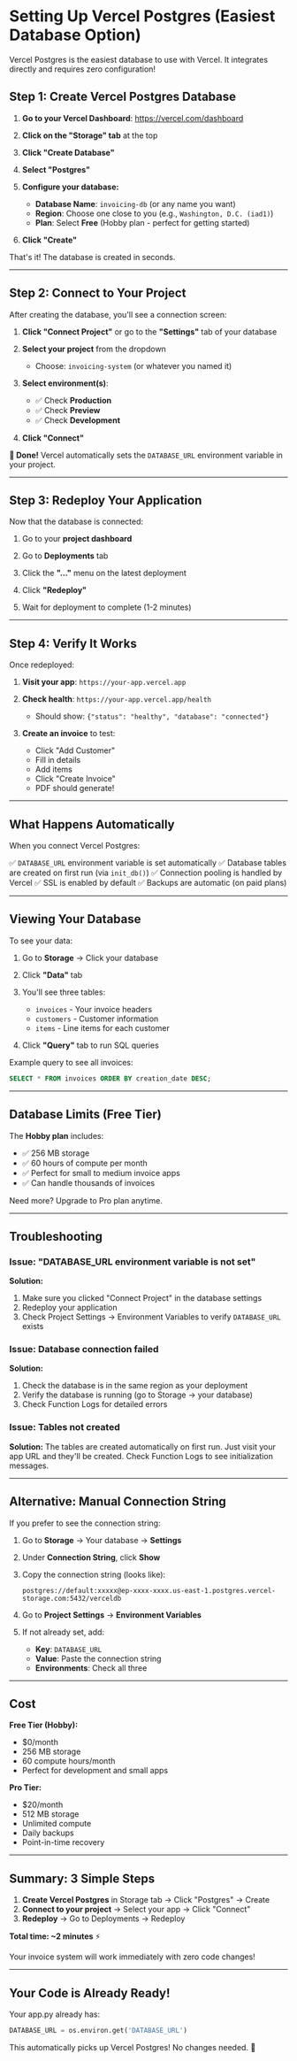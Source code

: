# Setting Up Vercel Postgres (Easiest Database Option)

Vercel Postgres is the easiest database to use with Vercel. It integrates directly and requires zero configuration!

## Step 1: Create Vercel Postgres Database

1. **Go to your Vercel Dashboard**: https://vercel.com/dashboard

2. **Click on the "Storage" tab** at the top

3. **Click "Create Database"**

4. **Select "Postgres"**

5. **Configure your database:**
   - **Database Name**: `invoicing-db` (or any name you want)
   - **Region**: Choose one close to you (e.g., `Washington, D.C. (iad1)`)
   - **Plan**: Select **Free** (Hobby plan - perfect for getting started)

6. **Click "Create"**

That's it! The database is created in seconds.

---

## Step 2: Connect to Your Project

After creating the database, you'll see a connection screen:

1. **Click "Connect Project"** or go to the **"Settings"** tab of your database

2. **Select your project** from the dropdown
   - Choose: `invoicing-system` (or whatever you named it)

3. **Select environment(s)**:
   - ✅ Check **Production**
   - ✅ Check **Preview**
   - ✅ Check **Development**

4. **Click "Connect"**

**🎉 Done!** Vercel automatically sets the `DATABASE_URL` environment variable in your project.

---

## Step 3: Redeploy Your Application

Now that the database is connected:

1. Go to your **project dashboard**

2. Go to **Deployments** tab

3. Click the **"..."** menu on the latest deployment

4. Click **"Redeploy"**

5. Wait for deployment to complete (1-2 minutes)

---

## Step 4: Verify It Works

Once redeployed:

1. **Visit your app**: `https://your-app.vercel.app`

2. **Check health**: `https://your-app.vercel.app/health`
   - Should show: `{"status": "healthy", "database": "connected"}`

3. **Create an invoice** to test:
   - Click "Add Customer"
   - Fill in details
   - Add items
   - Click "Create Invoice"
   - PDF should generate!

---

## What Happens Automatically

When you connect Vercel Postgres:

✅ `DATABASE_URL` environment variable is set automatically
✅ Database tables are created on first run (via `init_db()`)
✅ Connection pooling is handled by Vercel
✅ SSL is enabled by default
✅ Backups are automatic (on paid plans)

---

## Viewing Your Database

To see your data:

1. Go to **Storage** → Click your database

2. Click **"Data"** tab

3. You'll see three tables:
   - `invoices` - Your invoice headers
   - `customers` - Customer information
   - `items` - Line items for each customer

4. Click **"Query"** tab to run SQL queries

Example query to see all invoices:
```sql
SELECT * FROM invoices ORDER BY creation_date DESC;
```

---

## Database Limits (Free Tier)

The **Hobby plan** includes:
- ✅ 256 MB storage
- ✅ 60 hours of compute per month
- ✅ Perfect for small to medium invoice apps
- ✅ Can handle thousands of invoices

Need more? Upgrade to Pro plan anytime.

---

## Troubleshooting

### Issue: "DATABASE_URL environment variable is not set"

**Solution:**
1. Make sure you clicked "Connect Project" in the database settings
2. Redeploy your application
3. Check Project Settings → Environment Variables to verify `DATABASE_URL` exists

### Issue: Database connection failed

**Solution:**
1. Check the database is in the same region as your deployment
2. Verify the database is running (go to Storage → your database)
3. Check Function Logs for detailed errors

### Issue: Tables not created

**Solution:**
The tables are created automatically on first run. Just visit your app URL and they'll be created. Check Function Logs to see initialization messages.

---

## Alternative: Manual Connection String

If you prefer to see the connection string:

1. Go to **Storage** → Your database → **Settings**

2. Under **Connection String**, click **Show**

3. Copy the connection string (looks like):
   ```
   postgres://default:xxxxx@ep-xxxx-xxxx.us-east-1.postgres.vercel-storage.com:5432/verceldb
   ```

4. Go to **Project Settings** → **Environment Variables**

5. If not already set, add:
   - **Key**: `DATABASE_URL`
   - **Value**: Paste the connection string
   - **Environments**: Check all three

---

## Cost

**Free Tier (Hobby):**
- $0/month
- 256 MB storage
- 60 compute hours/month
- Perfect for development and small apps

**Pro Tier:**
- $20/month
- 512 MB storage
- Unlimited compute
- Daily backups
- Point-in-time recovery

---

## Summary: 3 Simple Steps

1. **Create Vercel Postgres** in Storage tab → Click "Postgres" → Create
2. **Connect to your project** → Select your app → Click "Connect"
3. **Redeploy** → Go to Deployments → Redeploy

**Total time: ~2 minutes** ⚡

Your invoice system will work immediately with zero code changes!

---

## Your Code is Already Ready!

Your app.py already has:
```python
DATABASE_URL = os.environ.get('DATABASE_URL')
```

This automatically picks up Vercel Postgres! No changes needed. 🎉
